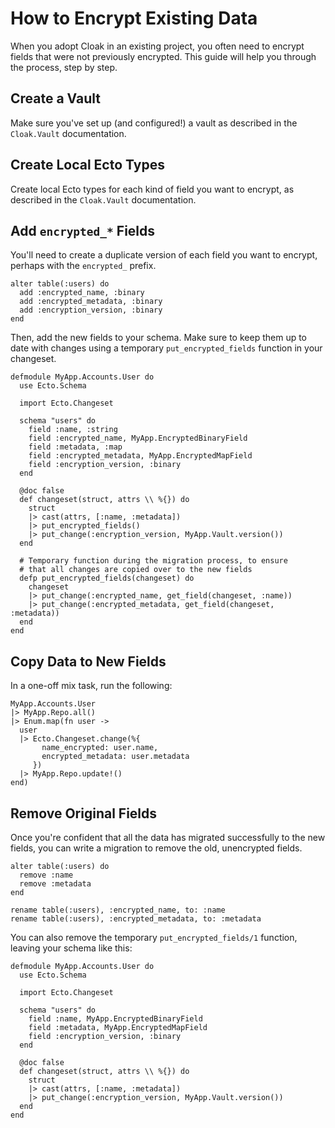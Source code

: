 # How to Encrypt Existing Data

When you adopt Cloak in an existing project, you often need to encrypt fields
that were not previously encrypted. This guide will help you through the
process, step by step.

## Create a Vault

Make sure you've set up (and configured!) a vault as described in the
`Cloak.Vault` documentation.

## Create Local Ecto Types

Create local Ecto types for each kind of field you want to encrypt, as
described in the `Cloak.Vault` documentation.

## Add `encrypted_*` Fields

You'll need to create a duplicate version of each field you want to encrypt,
perhaps with the `encrypted_` prefix.

    alter table(:users) do
      add :encrypted_name, :binary
      add :encrypted_metadata, :binary
      add :encryption_version, :binary
    end

Then, add the new fields to your schema. Make sure to keep them up to
date with changes using a temporary `put_encrypted_fields` function in
your changeset.

    defmodule MyApp.Accounts.User do
      use Ecto.Schema

      import Ecto.Changeset

      schema "users" do
        field :name, :string
        field :encrypted_name, MyApp.EncryptedBinaryField
        field :metadata, :map
        field :encrypted_metadata, MyApp.EncryptedMapField
        field :encryption_version, :binary
      end

      @doc false
      def changeset(struct, attrs \\ %{}) do
        struct
        |> cast(attrs, [:name, :metadata])
        |> put_encrypted_fields()
        |> put_change(:encryption_version, MyApp.Vault.version())
      end

      # Temporary function during the migration process, to ensure
      # that all changes are copied over to the new fields
      defp put_encrypted_fields(changeset) do
        changeset
        |> put_change(:encrypted_name, get_field(changeset, :name))
        |> put_change(:encrypted_metadata, get_field(changeset, :metadata))
      end
    end

## Copy Data to New Fields

In a one-off mix task, run the following:

    MyApp.Accounts.User
    |> MyApp.Repo.all()
    |> Enum.map(fn user ->
      user
      |> Ecto.Changeset.change(%{
           name_encrypted: user.name,
           encrypted_metadata: user.metadata
         })
      |> MyApp.Repo.update!()
    end)

## Remove Original Fields

Once you're confident that all the data has migrated successfully to the new
fields, you can write a migration to remove the old, unencrypted fields.

    alter table(:users) do
      remove :name
      remove :metadata
    end

    rename table(:users), :encrypted_name, to: :name
    rename table(:users), :encrypted_metadata, to: :metadata

You can also remove the temporary `put_encrypted_fields/1` function, leaving
your schema like this:

    defmodule MyApp.Accounts.User do
      use Ecto.Schema

      import Ecto.Changeset

      schema "users" do
        field :name, MyApp.EncryptedBinaryField
        field :metadata, MyApp.EncryptedMapField
        field :encryption_version, :binary
      end

      @doc false
      def changeset(struct, attrs \\ %{}) do
        struct
        |> cast(attrs, [:name, :metadata])
        |> put_change(:encryption_version, MyApp.Vault.version())
      end
    end
